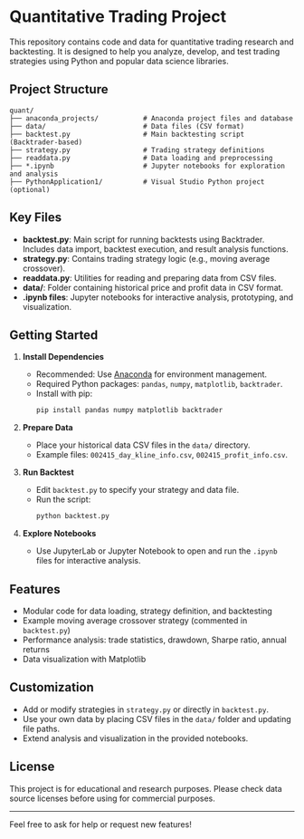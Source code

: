 # Quantitative Trading Project

This repository contains code and data for quantitative trading research and backtesting. It is designed to help you analyze, develop, and test trading strategies using Python and popular data science libraries.

## Project Structure

```
quant/
├── anaconda_projects/           # Anaconda project files and database
├── data/                        # Data files (CSV format)
├── backtest.py                  # Main backtesting script (Backtrader-based)
├── strategy.py                  # Trading strategy definitions
├── readdata.py                  # Data loading and preprocessing
├── *.ipynb                      # Jupyter notebooks for exploration and analysis
├── PythonApplication1/          # Visual Studio Python project (optional)
```

## Key Files

- **backtest.py**: Main script for running backtests using Backtrader. Includes data import, backtest execution, and result analysis functions.
- **strategy.py**: Contains trading strategy logic (e.g., moving average crossover).
- **readdata.py**: Utilities for reading and preparing data from CSV files.
- **data/**: Folder containing historical price and profit data in CSV format.
- **.ipynb files**: Jupyter notebooks for interactive analysis, prototyping, and visualization.

## Getting Started

1. **Install Dependencies**
   - Recommended: Use [Anaconda](https://www.anaconda.com/) for environment management.
   - Required Python packages: `pandas`, `numpy`, `matplotlib`, `backtrader`.
   - Install with pip:
     ```bash
     pip install pandas numpy matplotlib backtrader
     ```

2. **Prepare Data**
   - Place your historical data CSV files in the `data/` directory.
   - Example files: `002415_day_kline_info.csv`, `002415_profit_info.csv`.

3. **Run Backtest**
   - Edit `backtest.py` to specify your strategy and data file.
   - Run the script:
     ```bash
     python backtest.py
     ```

4. **Explore Notebooks**
   - Use JupyterLab or Jupyter Notebook to open and run the `.ipynb` files for interactive analysis.

## Features

- Modular code for data loading, strategy definition, and backtesting
- Example moving average crossover strategy (commented in `backtest.py`)
- Performance analysis: trade statistics, drawdown, Sharpe ratio, annual returns
- Data visualization with Matplotlib

## Customization

- Add or modify strategies in `strategy.py` or directly in `backtest.py`.
- Use your own data by placing CSV files in the `data/` folder and updating file paths.
- Extend analysis and visualization in the provided notebooks.

## License

This project is for educational and research purposes. Please check data source licenses before using for commercial purposes.

---

Feel free to ask for help or request new features! 